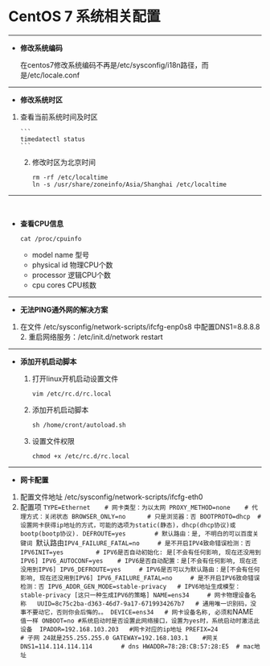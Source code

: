 # CentOS 7 系统相关配置

---

 - **修改系统编码**
   
    在centos7修改系统编码不再是/etc/sysconfig/i18n路径，而是/etc/locale.conf

----------


 - **修改系统时区**
 
1. 查看当前系统时间及时区
    
       ```
       timedatectl status  
       ```
    
    2. 修改时区为北京时间
    
       ```
       rm -rf /etc/localtime
       ln -s /usr/share/zoneinfo/Asia/Shanghai /etc/localtime
       ```

----------


​        
 - **查看CPU信息** 

    `cat /proc/cpuinfo`
    
    - model name 型号
    - physical id 物理CPU个数
    - processor 逻辑CPU个数
    - cpu cores CPU核数

----------

 - **无法PING通外网的解决方案**
1. 在文件 /etc/sysconfig/network-scripts/ifcfg-enp0s8 中配置DNS1=8.8.8.8
   2. 重启网络服务：/etc/init.d/network restart

---------

 

 - **添加开机启动脚本**

    1. 打开linux开机启动设置文件
    
       ```
       vim /etc/rc.d/rc.local
       ```
    
    2. 添加开机启动脚本
    
       ```
       sh /home/cront/autoload.sh
       ```
    
    3. 设置文件权限
    
       ```
       chmod +x /etc/rc.d/rc.local
       ```

----------

 - **网卡配置**
 1. 配置文件地址 /etc/sysconfig/network-scripts/ifcfg-eth0
2. 配置项
   `TYPE=Ethernet    # 网卡类型：为以太网
   PROXY_METHOD=none    # 代理方式：关闭状态
   BROWSER_ONLY=no      # 只是浏览器：否
   BOOTPROTO=dhcp  #设置网卡获得ip地址的方式，可能的选项为static(静态)，dhcp(dhcp协议)或bootp(bootp协议).
   DEFROUTE=yes        # 默认路由：是, 不明白的可以百度关键词 `默认路由`
   IPV4_FAILURE_FATAL=no     # 是不开启IPV4致命错误检测：否
   IPV6INIT=yes         # IPV6是否自动初始化: 是[不会有任何影响, 现在还没用到IPV6]
   IPV6_AUTOCONF=yes    # IPV6是否自动配置：是[不会有任何影响, 现在还没用到IPV6]
   IPV6_DEFROUTE=yes     # IPV6是否可以为默认路由：是[不会有任何影响, 现在还没用到IPV6]
   IPV6_FAILURE_FATAL=no     # 是不开启IPV6致命错误检测：否
   IPV6_ADDR_GEN_MODE=stable-privacy   # IPV6地址生成模型：stable-privacy [这只一种生成IPV6的策略]
   NAME=ens34     # 网卡物理设备名称  
   UUID=8c75c2ba-d363-46d7-9a17-6719934267b7   # 通用唯一识别码，没事不要动它，否则你会后悔的。。
   DEVICE=ens34   # 网卡设备名称, 必须和 `NAME` 值一样
   ONBOOT=no #系统启动时是否设置此网络接口，设置为yes时，系统启动时激活此设备 
   IPADDR=192.168.103.203   #网卡对应的ip地址
   PREFIX=24             # 子网 24就是255.255.255.0
   GATEWAY=192.168.103.1    #网关  
   DNS1=114.114.114.114        # dns
   HWADDR=78:2B:CB:57:28:E5  # mac地址`

 
